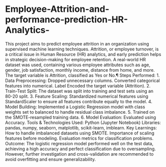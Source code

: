 # Employee-Attrition-and-performance-prediction-HR-Analytics-
This project aims to predict employee attrition in an organization using supervised machine learning techniques. Attrition, or employee turnover, is a critical issue in Human Resource (HR) analytics, and early prediction helps in strategic decision-making for employee retention. A real-world HR dataset was used, containing various employee attributes such as age, gender, job satisfaction, monthly income, distance from home, and more. The target variable is Attrition, classified as Yes or No.¶
Steps Performed:
     1. Data Preprocessing:
             Dropped unnecessary columns.
             Converted categorical features into numerical.
             Label Encoded the target variable (Attrition).
     2. Train-Test Split:
             The dataset was split into training and test sets using an 80-20 split.
     3. Feature Scaling:
             Standardized numerical features using StandardScaler to ensure all features contribute equally to the model.
     4. Model Building:
             Implemented a Logistic Regression model with class weights set to balanced to handle residual class imbalance.
     5. Trained on the SMOTE-resampled training data.
     6. Model Evaluation:
             Evaluated using Accuracy.
Tools & Technologies Used:
       Python (Jupyter Notebook)
       Libraries: pandas, numpy, seaborn, matplotlib, scikit-learn, imblearn.
Key Learnings:
      How to handle imbalanced datasets using SMOTE.
      Importance of scaling features before modeling.
      Evaluation metrics for classification problems.
Outcome:
     The logistic regression model performed well on the test data, achieving a high accuracy and perfect classification due to oversampling. However, further investigation and cross-validation are recommended to      avoid overfitting and ensure generalizability.
